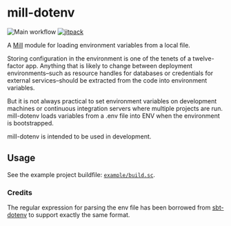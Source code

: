 # mill-dotenv

![Main workflow](https://github.com/vic/mill-dotenv/workflows/Main%20workflow/badge.svg)
[![jitpack](https://jitpack.io/v/vic/mill-dotenv.svg)](https://jitpack.io/#vic/mill-dotenv)

A [Mill][mill] module for loading environment variables from a local file.

Storing configuration in the environment is one of the tenets of a twelve-factor app. Anything that is likely to change between deployment environments–such as resource handles for databases or credentials for external services–should be extracted from the code into environment variables.

But it is not always practical to set environment variables on development machines or continuous integration servers where multiple projects are run. mill-dotenv loads variables from a .env file into ENV when the environment is bootstrapped.

mill-dotenv is intended to be used in development.

## Usage

See the example project buildfile: [`example/build.sc`][example].

### Credits

The regular expression for parsing the env file has been borrowed from [sbt-dotenv] to support exactly the same format.

[mill]: https://www.lihaoyi.com/mill
[sbt-dotenv]: https://github.com/mefellows/sbt-dotenv
[example]: https://github.com/vic/mill-dotenv/blob/master/example/build.sc
